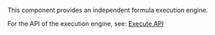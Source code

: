 <!-- ---
sidebar: false
--- -->

This component provides an independent formula execution engine.

For the API of the execution engine, see: [Execute API](api/namespaces/iwExecutor/functions/execute.html)

<script setup>
import ExecutorDemo from './ExecutorDemo.vue'
</script>

<DemoContainer>
  <ExecutorDemo/>
</DemoContainer>
